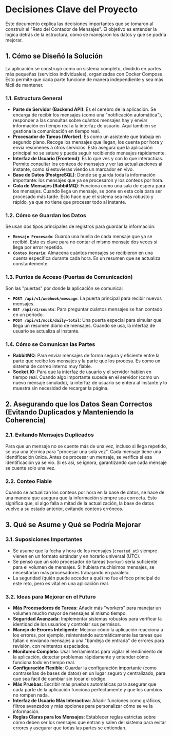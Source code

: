 # Decisiones Clave del Proyecto

Este documento explica las decisiones importantes que se tomaron al construir el "Reto del Contador de Mensajes". El objetivo es entender la lógica detrás de la estructura, cómo se manejaron los datos y qué se podría mejorar.

## 1. Cómo se Diseñó la Solución

La aplicación se construyó como un sistema completo, dividido en partes más pequeñas (servicios individuales), organizadas con Docker Compose. Esto permite que cada parte funcione de manera independiente y sea más fácil de mantener.

### 1.1. Estructura General

-   **Parte de Servidor (Backend API)**: Es el cerebro de la aplicación. Se encarga de recibir los mensajes (como una "notificación automática"), responder a las consultas sobre cuántos mensajes hay y enviar información en tiempo real a la interfaz de usuario. Aquí también se gestiona la comunicación en tiempo real.
-   **Procesador de Tareas (Worker)**: Es como un asistente que trabaja en segundo plano. Recoge los mensajes que llegan, los cuenta por hora y envía resúmenes a otros servicios. Esto asegura que la aplicación principal no se sature y pueda seguir recibiendo mensajes rápidamente.
-   **Interfaz de Usuario (Frontend)**: Es lo que ves y con lo que interactúas. Permite consultar los conteos de mensajes y ver las actualizaciones al instante, como si estuvieras viendo un marcador en vivo.
-   **Base de Datos (PostgreSQL)**: Donde se guarda toda la información importante: los mensajes que ya se procesaron y los conteos por hora.
-   **Cola de Mensajes (RabbitMQ)**: Funciona como una sala de espera para los mensajes. Cuando llega un mensaje, se pone en esta cola para ser procesado más tarde. Esto hace que el sistema sea más robusto y rápido, ya que no tiene que procesar todo al instante.

### 1.2. Cómo se Guardan los Datos

Se usan dos tipos principales de registros para guardar la información:

-   **`Mensaje Procesado`**: Guarda una huella de cada mensaje que ya se recibió. Esto es clave para no contar el mismo mensaje dos veces si llega por error repetido.
-   **`Conteo Horario`**: Almacena cuántos mensajes se recibieron en una cuenta específica durante cada hora. Es un resumen que se actualiza constantemente.

### 1.3. Puntos de Acceso (Puertas de Comunicación)

Son las "puertas" por donde la aplicación se comunica:

-   **`POST /api/v1/webhook/message`**: La puerta principal para recibir nuevos mensajes.
-   **`GET /api/v1/counts`**: Para preguntar cuántos mensajes se han contado en un periodo.
-   **`POST /api/v1/mock/daily-total`**: Una puerta especial para simular que llega un resumen diario de mensajes. Cuando se usa, la interfaz de usuario se actualiza al instante.

### 1.4. Cómo se Comunican las Partes

-   **RabbitMQ**: Para enviar mensajes de forma segura y eficiente entre la parte que recibe los mensajes y la parte que los procesa. Es como un sistema de correo interno muy fiable.
-   **Socket.IO**: Para que la interfaz de usuario y el servidor hablen en tiempo real. Cuando algo importante sucede en el servidor (como un nuevo mensaje simulado), la interfaz de usuario se entera al instante y lo muestra sin necesidad de recargar la página.

## 2. Asegurando que los Datos Sean Correctos (Evitando Duplicados y Manteniendo la Coherencia)

### 2.1. Evitando Mensajes Duplicados

Para que un mensaje no se cuente más de una vez, incluso si llega repetido, se usa una técnica para "procesar una sola vez". Cada mensaje tiene una identificación única. Antes de procesar un mensaje, se verifica si esa identificación ya se vio. Si es así, se ignora, garantizando que cada mensaje se cuente solo una vez.

### 2.2. Conteo Fiable

Cuando se actualizan los conteos por hora en la base de datos, se hace de una manera que asegura que la información siempre sea correcta. Esto significa que, si algo falla a mitad de la actualización, la base de datos vuelve a su estado anterior, evitando conteos erróneos.

## 3. Qué se Asume y Qué se Podría Mejorar

### 3.1. Suposiciones Importantes

-   Se asume que la fecha y hora de los mensajes (`created_at`) siempre vienen en un formato estándar y en horario universal (UTC).
-   Se pensó que un solo procesador de tareas (`worker`) sería suficiente para el volumen de mensajes. Si hubiera muchísimos mensajes, se necesitarían más procesadores trabajando en paralelo.
-   La seguridad (quién puede acceder a qué) no fue el foco principal de este reto, pero es vital en una aplicación real.

### 3.2. Ideas para Mejorar en el Futuro

-   **Más Procesadores de Tareas**: Añadir más "workers" para manejar un volumen mucho mayor de mensajes al mismo tiempo.
-   **Seguridad Avanzada**: Implementar sistemas robustos para verificar la identidad de los usuarios y controlar sus permisos.
-   **Manejo de Errores Inteligente**: Mejorar cómo la aplicación reacciona a los errores, por ejemplo, reintentando automáticamente las tareas que fallan o enviando mensajes a una "bandeja de entrada" de errores para revisión, con reintentos espaciados.
-   **Monitoreo Completo**: Usar herramientas para vigilar el rendimiento de la aplicación, detectar problemas rápidamente y entender cómo funciona todo en tiempo real.
-   **Configuración Flexible**: Guardar la configuración importante (como contraseñas de bases de datos) en un lugar seguro y centralizado, para que sea fácil de cambiar sin tocar el código.
-   **Más Pruebas**: Escribir más pruebas automáticas para asegurar que cada parte de la aplicación funciona perfectamente y que los cambios no rompen nada.
-   **Interfaz de Usuario Más Interactiva**: Añadir funciones como gráficos, filtros avanzados y más opciones para personalizar cómo se ve la información.
-   **Reglas Claras para los Mensajes**: Establecer reglas estrictas sobre cómo deben ser los mensajes que entran y salen del sistema para evitar errores y asegurar que todas las partes se entiendan.
